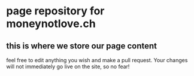 # page repository for moneynotlove.ch
## this is where we store our page content

feel free to edit anything you wish and make a pull request. Your changes will not immediately go live on the site, so no fear!
